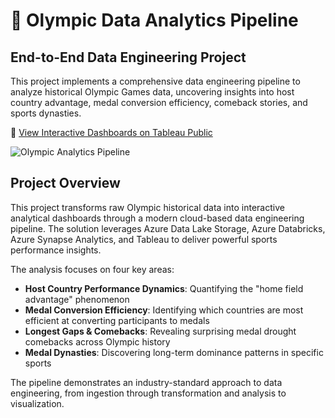 # 🏅 Olympic Data Analytics Pipeline

## End-to-End Data Engineering Project

This project implements a comprehensive data engineering pipeline to analyze historical Olympic Games data, uncovering insights into host country advantage, medal conversion efficiency, comeback stories, and sports dynasties.

🔗 [View Interactive Dashboards on Tableau Public](https://public.tableau.com/views/OlympicDataAnalyticsProject/Home?:language=en-GB&publish=yes&:sid=&:redirect=auth&:display_count=n&:origin=viz_share_link)

![Olympic Analytics Pipeline](images/architecture-diagram.png)

## Project Overview

This project transforms raw Olympic historical data into interactive analytical dashboards through a modern cloud-based data engineering pipeline. The solution leverages Azure Data Lake Storage, Azure Databricks, Azure Synapse Analytics, and Tableau to deliver powerful sports performance insights.

The analysis focuses on four key areas:
- **Host Country Performance Dynamics**: Quantifying the "home field advantage" phenomenon
- **Medal Conversion Efficiency**: Identifying which countries are most efficient at converting participants to medals
- **Longest Gaps & Comebacks**: Revealing surprising medal drought comebacks across Olympic history
- **Medal Dynasties**: Discovering long-term dominance patterns in specific sports

The pipeline demonstrates an industry-standard approach to data engineering, from ingestion through transformation and analysis to visualization.
